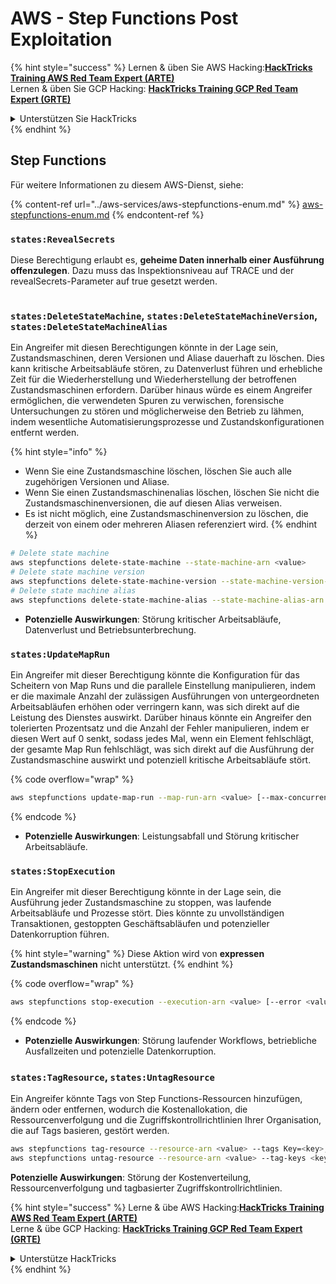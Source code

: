 # AWS - Step Functions Post Exploitation

{% hint style="success" %}
Lernen & üben Sie AWS Hacking:<img src="../../../.gitbook/assets/image.png" alt="" data-size="line">[**HackTricks Training AWS Red Team Expert (ARTE)**](https://training.hacktricks.xyz/courses/arte)<img src="../../../.gitbook/assets/image.png" alt="" data-size="line">\
Lernen & üben Sie GCP Hacking: <img src="../../../.gitbook/assets/image (2).png" alt="" data-size="line">[**HackTricks Training GCP Red Team Expert (GRTE)**<img src="../../../.gitbook/assets/image (2).png" alt="" data-size="line">](https://training.hacktricks.xyz/courses/grte)

<details>

<summary>Unterstützen Sie HackTricks</summary>

* Überprüfen Sie die [**Abonnementpläne**](https://github.com/sponsors/carlospolop)!
* **Treten Sie der** 💬 [**Discord-Gruppe**](https://discord.gg/hRep4RUj7f) oder der [**Telegram-Gruppe**](https://t.me/peass) bei oder **folgen** Sie uns auf **Twitter** 🐦 [**@hacktricks\_live**](https://twitter.com/hacktricks\_live)**.**
* **Teilen Sie Hacking-Tricks, indem Sie PRs an die** [**HackTricks**](https://github.com/carlospolop/hacktricks) und [**HackTricks Cloud**](https://github.com/carlospolop/hacktricks-cloud) GitHub-Repos senden.

</details>
{% endhint %}

## Step Functions

Für weitere Informationen zu diesem AWS-Dienst, siehe:

{% content-ref url="../aws-services/aws-stepfunctions-enum.md" %}
[aws-stepfunctions-enum.md](../aws-services/aws-stepfunctions-enum.md)
{% endcontent-ref %}

### `states:RevealSecrets`

Diese Berechtigung erlaubt es, **geheime Daten innerhalb einer Ausführung offenzulegen**. Dazu muss das Inspektionsniveau auf TRACE und der revealSecrets-Parameter auf true gesetzt werden.

<figure><img src="../../../.gitbook/assets/image (348).png" alt=""><figcaption></figcaption></figure>

### `states:DeleteStateMachine`, `states:DeleteStateMachineVersion`, `states:DeleteStateMachineAlias`

Ein Angreifer mit diesen Berechtigungen könnte in der Lage sein, Zustandsmaschinen, deren Versionen und Aliase dauerhaft zu löschen. Dies kann kritische Arbeitsabläufe stören, zu Datenverlust führen und erhebliche Zeit für die Wiederherstellung und Wiederherstellung der betroffenen Zustandsmaschinen erfordern. Darüber hinaus würde es einem Angreifer ermöglichen, die verwendeten Spuren zu verwischen, forensische Untersuchungen zu stören und möglicherweise den Betrieb zu lähmen, indem wesentliche Automatisierungsprozesse und Zustandskonfigurationen entfernt werden.

{% hint style="info" %}
* Wenn Sie eine Zustandsmaschine löschen, löschen Sie auch alle zugehörigen Versionen und Aliase.
* Wenn Sie einen Zustandsmaschinenalias löschen, löschen Sie nicht die Zustandsmaschinenversionen, die auf diesen Alias verweisen.
* Es ist nicht möglich, eine Zustandsmaschinenversion zu löschen, die derzeit von einem oder mehreren Aliasen referenziert wird.
{% endhint %}
```bash
# Delete state machine
aws stepfunctions delete-state-machine --state-machine-arn <value>
# Delete state machine version
aws stepfunctions delete-state-machine-version --state-machine-version-arn <value>
# Delete state machine alias
aws stepfunctions delete-state-machine-alias --state-machine-alias-arn <value>
```
* **Potenzielle Auswirkungen**: Störung kritischer Arbeitsabläufe, Datenverlust und Betriebsunterbrechung.

### `states:UpdateMapRun`

Ein Angreifer mit dieser Berechtigung könnte die Konfiguration für das Scheitern von Map Runs und die parallele Einstellung manipulieren, indem er die maximale Anzahl der zulässigen Ausführungen von untergeordneten Arbeitsabläufen erhöhen oder verringern kann, was sich direkt auf die Leistung des Dienstes auswirkt. Darüber hinaus könnte ein Angreifer den tolerierten Prozentsatz und die Anzahl der Fehler manipulieren, indem er diesen Wert auf 0 senkt, sodass jedes Mal, wenn ein Element fehlschlägt, der gesamte Map Run fehlschlägt, was sich direkt auf die Ausführung der Zustandsmaschine auswirkt und potenziell kritische Arbeitsabläufe stört.

{% code overflow="wrap" %}
```bash
aws stepfunctions update-map-run --map-run-arn <value> [--max-concurrency <value>] [--tolerated-failure-percentage <value>] [--tolerated-failure-count <value>]
```
{% endcode %}

* **Potenzielle Auswirkungen**: Leistungsabfall und Störung kritischer Arbeitsabläufe.

### `states:StopExecution`

Ein Angreifer mit dieser Berechtigung könnte in der Lage sein, die Ausführung jeder Zustandsmaschine zu stoppen, was laufende Arbeitsabläufe und Prozesse stört. Dies könnte zu unvollständigen Transaktionen, gestoppten Geschäftsabläufen und potenzieller Datenkorruption führen.

{% hint style="warning" %}
Diese Aktion wird von **expressen Zustandsmaschinen** nicht unterstützt.
{% endhint %}

{% code overflow="wrap" %}
```bash
aws stepfunctions stop-execution --execution-arn <value> [--error <value>] [--cause <value>]
```
{% endcode %}

* **Potenzielle Auswirkungen**: Störung laufender Workflows, betriebliche Ausfallzeiten und potenzielle Datenkorruption.

### `states:TagResource`, `states:UntagResource`

Ein Angreifer könnte Tags von Step Functions-Ressourcen hinzufügen, ändern oder entfernen, wodurch die Kostenallokation, die Ressourcenverfolgung und die Zugriffskontrollrichtlinien Ihrer Organisation, die auf Tags basieren, gestört werden.
```bash
aws stepfunctions tag-resource --resource-arn <value> --tags Key=<key>,Value=<value>
aws stepfunctions untag-resource --resource-arn <value> --tag-keys <key>
```
**Potenzielle Auswirkungen**: Störung der Kostenverteilung, Ressourcenverfolgung und tagbasierter Zugriffskontrollrichtlinien.

{% hint style="success" %}
Lerne & übe AWS Hacking:<img src="../../../.gitbook/assets/image.png" alt="" data-size="line">[**HackTricks Training AWS Red Team Expert (ARTE)**](https://training.hacktricks.xyz/courses/arte)<img src="../../../.gitbook/assets/image.png" alt="" data-size="line">\
Lerne & übe GCP Hacking: <img src="../../../.gitbook/assets/image (2).png" alt="" data-size="line">[**HackTricks Training GCP Red Team Expert (GRTE)**<img src="../../../.gitbook/assets/image (2).png" alt="" data-size="line">](https://training.hacktricks.xyz/courses/grte)

<details>

<summary>Unterstütze HackTricks</summary>

* Überprüfe die [**Abonnementpläne**](https://github.com/sponsors/carlospolop)!
* **Tritt der** 💬 [**Discord-Gruppe**](https://discord.gg/hRep4RUj7f) oder der [**Telegram-Gruppe**](https://t.me/peass) bei oder **folge** uns auf **Twitter** 🐦 [**@hacktricks\_live**](https://twitter.com/hacktricks\_live)**.**
* **Teile Hacking-Tricks, indem du PRs zu den** [**HackTricks**](https://github.com/carlospolop/hacktricks) und [**HackTricks Cloud**](https://github.com/carlospolop/hacktricks-cloud) GitHub-Repos einreichst.

</details>
{% endhint %}

